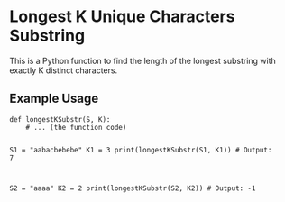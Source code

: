 <!DOCTYPE html>
<html>
<head>
    <title>Longest K Unique Characters Substring</title>
</head>
<body>
    <h1>Longest K Unique Characters Substring</h1>
    <p>This is a Python function to find the length of the longest substring with exactly K distinct characters.</p>
    <h2>Example Usage</h2>
    <pre><code>def longestKSubstr(S, K):
    # ... (the function code)

S1 = "aabacbebebe"
K1 = 3
print(longestKSubstr(S1, K1))  # Output: 7

S2 = "aaaa"
K2 = 2
print(longestKSubstr(S2, K2))  # Output: -1
</code></pre>
</body>
</html>
